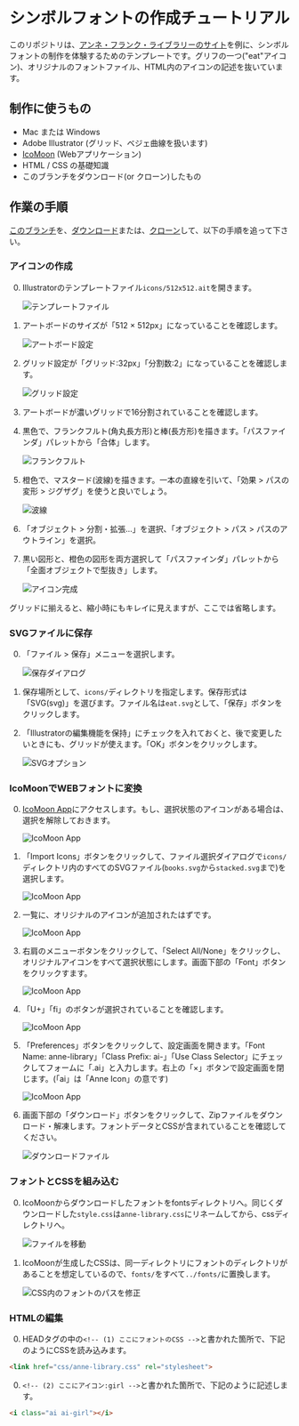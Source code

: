 シンボルフォントの作成チュートリアル
=====================

このリポジトリは、[アンネ・フランク・ライブラリーのサイト](http://annelibrary.github.io/)を例に、シンボルフォントの制作を体験するためのテンプレートです。グリフの一つ("eat"アイコン)、オリジナルのフォントファイル、HTML内のアイコンの記述を抜いています。


## 制作に使うもの

- Mac または Windows
- Adobe Illustrator (グリッド、ベジェ曲線を扱います)
- [IcoMoon](http://icomoon.io/) (Webアプリケーション)
- HTML / CSS の基礎知識
- このブランチをダウンロード(or クローン)したもの


## 作業の手順

[このブランチ](https://github.com/AnneLibrary/annelibrary.github.io/tree/template)を、[ダウンロード](https://github.com/AnneLibrary/annelibrary.github.io/archive/template.zip)または、[クローン](github-mac://openRepo/https://github.com/AnneLibrary/annelibrary.github.io)して、以下の手順を追って下さい。


### アイコンの作成

0. Illustratorのテンプレートファイル`icons/512x512.ait`を開きます。

	![テンプレートファイル](images/illustrator-template.png)
	
0. アートボードのサイズが「512 × 512px」になっていることを確認します。

	![アートボード設定](images/illustrator-artboard.png)
	
0. グリッド設定が「グリッド:32px」「分割数:2」になっていることを確認します。

	![グリッド設定](images/illustrator-grid.png)
	
0. アートボードが濃いグリッドで16分割されていることを確認します。

0. 黒色で、フランクフルト(角丸長方形)と棒(長方形)を描きます。「パスファインダ」パレットから「合体」します。

	![フランクフルト](images/eat-icon-1.png)
	
0. 橙色で、マスタード(波線)を描きます。一本の直線を引いて、「効果 > パスの変形 > ジグザグ」を使うと良いでしょう。

	![波線](images/eat-icon-2.png)
	
0. 「オブジェクト > 分割・拡張...」を選択、「オブジェクト > パス > パスのアウトライン」を選択。

0. 黒い図形と、橙色の図形を両方選択して「パスファインダ」パレットから「全面オブジェクトで型抜き」します。

	![アイコン完成](images/eat-icon-3.png)

グリッドに揃えると、縮小時にもキレイに見えますが、ここでは省略します。


### SVGファイルに保存

0. 「ファイル > 保存」メニューを選択します。

	![保存ダイアログ](images/save-directory.png)
	
0. 保存場所として、`icons/`ディレクトリを指定します。保存形式は「SVG(svg)」を選びます。ファイル名は`eat.svg`として、「保存」ボタンをクリックします。

0. 「Illustratorの編集機能を保持」にチェックを入れておくと、後で変更したいときにも、グリッドが使えます。「OK」ボタンをクリックします。

	![SVGオプション](images/save-svg-option.png)


### IcoMoonでWEBフォントに変換

0. [IcoMoon App](http://icomoon.io/app/)にアクセスします。もし、選択状態のアイコンがある場合は、選択を解除しておきます。

	![IcoMoon App](images/icomoon-1.png)
	
0. 「Import Icons」ボタンをクリックして、ファイル選択ダイアログで`icons/`ディレクトリ内のすべてのSVGファイル(`books.svg`から`stacked.svg`まで)を選択します。

	![IcoMoon App](images/icomoon-2.png)
	
0. 一覧に、オリジナルのアイコンが追加されたはずです。

	![IcoMoon App](images/icomoon-3.png)
	
0. 右肩のメニューボタンをクリックして、「Select All/None」をクリックし、オリジナルアイコンをすべて選択状態にします。画面下部の「Font」ボタンをクリックすます。

	![IcoMoon App](images/icomoon-4.png)
	
0. 「U+」「fi」のボタンが選択されていることを確認します。

	![IcoMoon App](images/icomoon-5.png)
	
0. 「Preferences」ボタンをクリックして、設定画面を開きます。「Font Name: anne-library」「Class Prefix: ai-」「Use Class Selector」にチェックしてフォームに「.ai」と入力します。右上の「×」ボタンで設定画面を閉じます。(「ai」は「Anne Icon」の意です)

	![IcoMoon App](images/icomoon-6.png)
	
0. 画面下部の「ダウンロード」ボタンをクリックして、Zipファイルをダウンロード・解凍します。フォントデータとCSSが含まれていることを確認してください。

	![ダウンロードファイル](images/icomoon-7.png)


### フォントとCSSを組み込む

0. IcoMoonからダウンロードしたフォントをfontsディレクトリへ。同じくダウンロードした`style.css`は`anne-library.css`にリネームしてから、cssディレクトリへ。

	![ファイルを移動](images/move.png)
	
0. IcoMoonが生成したCSSは、同一ディレクトリにフォントのディレクトリがあることを想定しているので、`fonts/`をすべて`../fonts/`に置換します。

	![CSS内のフォントのパスを修正](images/modify-font-path.png)


### HTMLの編集

0. HEADタグの中の`<!-- (1) ここにフォントのCSS -->`と書かれた箇所で、下記のようにCSSを読み込みます。

```html
<link href="css/anne-library.css" rel="stylesheet">
```

0. `<!-- (2) ここにアイコン:girl -->`と書かれた箇所で、下記のように記述します。

```html
<i class="ai ai-girl"></i>
```

